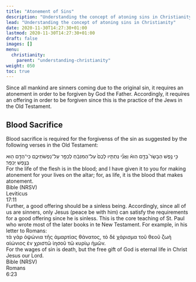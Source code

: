 ```yaml
---
title: "Atonement of Sins"
description: "Understanding the concept of atoning sins in Christianity"
lead: "Understanding the concept of atoning sins in Christianity"
date: 2020-11-30T14:27:30+01:00
lastmod: 2020-11-30T14:27:30+01:00
draft: false
images: []
menu:
  christianity:
    parent: "understanding-christianity"
weight: 050
toc: true
---
```

Since all mankind are sinners coming due to the original sin, it requires an atonement in order to be forgiven by God the Father. Accordingly, it requires an offering in order to be forgiven since this is the practice of the Jews in the Old Testament. 
## Blood Sacrifice
Blood sacrifice is required for the forgivenss of the sin as suggested by the following verses in the Old Testament:
<div class="bible-wrapper">
  <div class="bible-verse">
    <div class="bible-hebrew">
    כִּ֣י נֶ֣פֶשׁ הַבָּשָׂר֮ בַּדָּ֣ם הִוא֒ וַאֲנִ֞י נְתַתִּ֤יו לָכֶם֙ עַל־הַמִּזְבֵּ֔חַ לְכַפֵּ֖ר עַל־נַפְשֹׁתֵיכֶ֑ם כִּֽי־הַדָּ֥ם ה֖וּא בַּנֶּ֥פֶשׁ יְכַפֵּֽר׃ 
    </div>
    <div class="translation">
      For the life of the flesh is in the blood; and I have given it to you for making atonement for your lives on the altar; for, as life, it is the blood that makes atonement.
    </div>  
  </div>
  <div class="bible-verse-no ot">
    <div class="book">Bible (NRSV)</div>
    <div class="chapter">Leviticus</div>
    <div class="chapter-verse">17:11</div>
  </div>  
</div>
Further, a good offering should be a sinless being. Accordingly, since all of us are sinners, only Jesus (peace be with him) can satisfy the requirements for a good offering since he is sinless. This is the core teaching of St. Paul who wrote most of the later books in te New Testament. For example, in his letter to Romans:
<div class="bible-wrapper">
  <div class="bible-verse">
    <div class="bible-hebrew">
    τὰ γὰρ ὀψώνια τῆς ἁμαρτίας θάνατος, τὸ δὲ χάρισμα τοῦ θεοῦ ζωὴ αἰώνιος ἐν χριστῶ ἰησοῦ τῶ κυρίῳ ἡμῶν.
    </div>
    <div class="translation">
      For the wages of sin is death, but the free gift of God is eternal life in Christ Jesus our Lord.
    </div>  
  </div>
  <div class="bible-verse-no">
    <div class="book">Bible (NRSV)</div>
    <div class="chapter">Romans</div>
    <div class="chapter-verse">6:23</div>
  </div>  
</div>